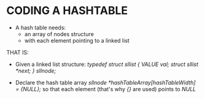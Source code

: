 # CODING A HASHTABLE
* A hash table needs:
    * an array of nodes structure
    * with each element pointing to a linked list

THAT IS:

* Given a linked list structure:
_typedef struct sllist_
_{_
    _VALUE val;_
    _struct sllist *next;_
_}_
_sllnode;_

* Declare the hash table array
_sllnode *hashTableArray[hashTableWidth] = {NULL};_
so that each element (that's why _{}_ are used) points to _NULL_

